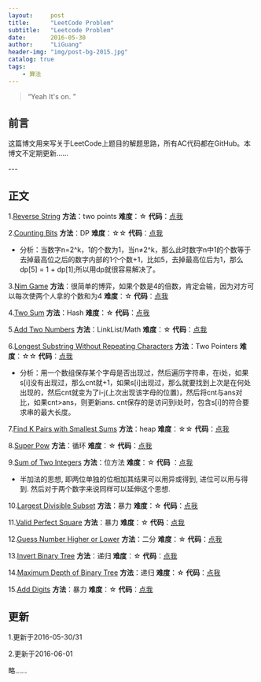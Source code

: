 ```yaml
---
layout:     post
title:      "LeetCode Problem"
subtitle:   "Leetcode Problem"
date:       2016-05-30
author:     "LiGuang"
header-img: "img/post-bg-2015.jpg"
catalog: true
tags:
    - 算法
---
```


> “Yeah It's on. ”


## 前言

这篇博文用来写关于LeetCode上题目的解题思路，所有AC代码都在GitHub。本博文不定期更新……


<p id = "build"></p>
---

## 正文
1.[Reverse String](https://leetcode.com/problems/reverse-string/) **方法**：two points **难度**：☆   **代码**：[点我](https://github.com/CoolIceFire/leetcode/blob/master/Reverse%20String)

2.[Counting Bits](https://leetcode.com/problems/counting-bits/) **方法**：DP **难度**：☆☆ **代码**：[点我](https://github.com/CoolIceFire/leetcode/blob/master/Counting%20Bits)

* 分析：当数字n=2^k，1的个数为1，当n≠2^k，那么此时数字n中1的个数等于去掉最高位之后的数字内部的1个个数+1，比如5，去掉最高位后为1，那么dp[5] = 1 + dp[1];所以用dp就很容易解决了。

3.[Nim Game](https://leetcode.com/problems/nim-game/) **方法**：很简单的博弈，如果个数是4的倍数，肯定会输，因为对方可以每次使两个人拿的个数和为4 **难度**：☆ **代码**：[点我](https://github.com/CoolIceFire/leetcode/blob/master/Nim%20Game)

4.[Two Sum](https://leetcode.com/problems/two-sum/) **方法**：Hash **难度**：☆
**代码**：[点我](https://github.com/CoolIceFire/leetcode/blob/master/Two%20Sum)

5.[Add Two Numbers](https://leetcode.com/problems/add-two-numbers/) **方法**：LinkList/Math **难度**：☆
**代码**：[点我](https://github.com/CoolIceFire/leetcode/blob/master/Add%20Two%20Numbers)

6.[Longest Substring Without Repeating Characters](https://leetcode.com/problems/longest-substring-without-repeating-characters/) **方法**：Two Pointers **难度**：☆☆
**代码**：[点我](https://github.com/CoolIceFire/leetcode/blob/master/Longest%20Substring%20Without%20Repeating%20Characters)

* 分析：用一个数组保存某个字母是否出现过，然后遍历字符串，在i处，如果s[i]没有出现过，那么cnt就+1，如果s[i]出现过，那么就要找到上次是在何处出现的，然后cnt就变为了i-j(上次出现该字母的位置)，然后将cnt与ans对比，如果cnt>ans，则更新ans. cnt保存的是访问到i处时，包含s[i]的符合要求串的最大长度。

7.[Find K Pairs with Smallest Sums](https://leetcode.com/problems/find-k-pairs-with-smallest-sums/) **方法**：heap **难度**：☆☆
**代码**：[点我](https://github.com/CoolIceFire/leetcode/blob/master/Find%20K%20Pairs%20with%20Smallest%20Sums)

8.[Super Pow](https://leetcode.com/problems/super-pow/) **方法**：循环 **难度**：☆ **代码**：[点我](https://github.com/CoolIceFire/leetcode/blob/master/Super%20Pow)

9.[Sum of Two Integers](https://leetcode.com/problems/sum-of-two-integers/) **方法**：位方法 **难度**：☆ **代码**
：[点我](https://github.com/CoolIceFire/leetcode/blob/master/Sum%20of%20Two%20Integers)

* 半加法的思想, 即两位单独的位相加其结果可以用异或得到, 进位可以用与得到. 然后对于两个数字来说同样可以延伸这个思想.

10.[Largest Divisible Subset](https://leetcode.com/problems/largest-divisible-subset/) **方法**：暴力 **难度**：☆ **代码**：[点我](https://github.com/CoolIceFire/leetcode/blob/master/Largest%20Divisible%20Subset)

11.[Valid Perfect Square](https://leetcode.com/problems/valid-perfect-square/) **方法**：暴力 **难度**：☆ **代码**：[点我](https://github.com/CoolIceFire/leetcode/blob/master/Valid%20Perfect%20Square)

12.[Guess Number Higher or Lower](https://leetcode.com/problems/guess-number-higher-or-lower/) **方法**：二分 **难度**：☆ **代码**：[点我](https://github.com/CoolIceFire/leetcode/blob/master/Guess%20Number%20Higher%20or%20Lower)

13.[Invert Binary Tree](https://leetcode.com/problems/invert-binary-tree/) **方法**：递归 **难度**：☆ **代码**：[点我](https://github.com/CoolIceFire/leetcode/blob/master/Invert%20Binary%20Tree)

14.[Maximum Depth of Binary Tree](https://leetcode.com/problems/maximum-depth-of-binary-tree/) **方法**：递归 **难度**：☆ **代码**：[点我](https://github.com/CoolIceFire/leetcode/blob/master/Maximum%20Depth%20of%20Binary%20Tree)

15.[Add Digits](https://leetcode.com/problems/add-digits/) **方法**：暴力 **难度**：☆ **代码**：[点我](https://github.com/CoolIceFire/leetcode/blob/master/Add%20Digits)

## 更新

1.更新于2016-05-30/31

2.更新于2016-06-01

略……

